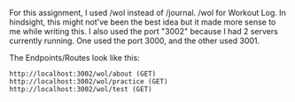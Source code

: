 For this assignment, I used /wol instead of /journal. /wol for Workout Log. In hindsight, this might not've been the best idea but it made more sense to me while writing this. I also used the port "3002" because I had 2 servers currently running. One used the port 3000, and the other used 3001.

The Endpoints/Routes look like this:

    http://localhost:3002/wol/about (GET)
    http://localhost:3002/wol/practice (GET)
    http://localhost:3002/wol/test (GET)